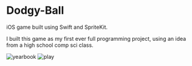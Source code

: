 # Dodgy-Ball
iOS game built using Swift and SpriteKit.

I built this game as my first ever full programming project, using an idea from a high school comp sci class. 


![yearbook](https://user-images.githubusercontent.com/13446321/152845276-b46172fb-a601-40a7-b39e-35c473b0e1ef.JPG)
![play](https://user-images.githubusercontent.com/13446321/152845282-8a8ae173-c3f1-4324-980e-ee1d789d9835.jpeg)
